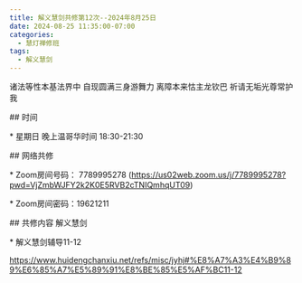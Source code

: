 ```yaml
---
title: 解义慧剑共修第12次--2024年8月25日
date: 2024-08-25 11:35:00-07:00
categories:
  - 慧灯禅修班
tags:
  - 解义慧剑
---
```

诸法等性本基法界中 自现圆满三身游舞力 离障本来怙主龙钦巴 祈请无垢光尊常护我



\## 时间

\* 星期日 晚上温哥华时间 18:30-21:30

\## 网络共修

\* Zoom房间号码： 7789995278 (https://us02web.zoom.us/j/7789995278?pwd=VjZmbWJFY2k2K0E5RVB2cTNIQmhqUT09)

\* Zoom房间密码：19621211

\## 共修内容 解义慧剑



\* 解义慧剑辅导11-12

https://www.huidengchanxiu.net/refs/misc/jyhj#%E8%A7%A3%E4%B9%89%E6%85%A7%E5%89%91%E8%BE%85%E5%AF%BC11-12

